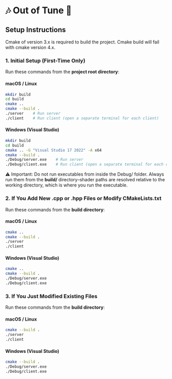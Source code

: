 # 🎶 Out of Tune 🎼

## Setup Instructions

Cmake of version 3.x is required to build the project. Cmake build will fail with cmake version 4.x.

### 1. Initial Setup (First-Time Only)

Run these commands from the **project root directory**:

#### macOS / Linux
```bash
mkdir build
cd build
cmake ..
cmake --build .
./server    # Run server
./client    # Run client (open a separate terminal for each client)
```

#### Windows (Visual Studio)
```bash
mkdir build
cd build
cmake .. -G "Visual Studio 17 2022" -A x64
cmake --build .
./Debug/server.exe    # Run server
./Debug/client.exe    # Run client (open a separate terminal for each client)
```
⚠️ Important: Do not run executables from inside the Debug/ folder. Always run them from the **build/** directory–shader paths are resolved relative to the working directory, which is where you run the executable.

### 2. If You Add New .cpp or .hpp Files or Modify CMakeLists.txt

Run these commands from the **build directory**:

#### macOS / Linux
```bash
cmake ..
cmake --build .
./server
./client
```

#### Windows (Visual Studio)
```bash
cmake ..
cmake --build .
./Debug/server.exe
./Debug/client.exe
```

### 3. If You Just Modified Existing Files

Run these commands from the **build directory**:

#### macOS / Linux
```bash
cmake --build .
./server
./client
```

#### Windows (Visual Studio)
```bash
cmake --build .
./Debug/server.exe
./Debug/client.exe
```
